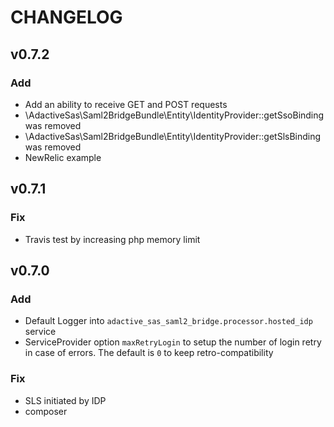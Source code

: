 # CHANGELOG

## v0.7.2

### Add
  - Add an ability to receive GET and POST requests
  - \AdactiveSas\Saml2BridgeBundle\Entity\IdentityProvider::getSsoBinding was removed
  - \AdactiveSas\Saml2BridgeBundle\Entity\IdentityProvider::getSlsBinding was removed
  - NewRelic example
  
## v0.7.1

### Fix
  - Travis test by increasing php memory limit

## v0.7.0

### Add
  - Default Logger into `adactive_sas_saml2_bridge.processor.hosted_idp` service
  - ServiceProvider option `maxRetryLogin` to setup the number of login retry in case of errors. The default is `0` to 
  keep retro-compatibility

### Fix
  - SLS initiated by IDP
  - composer 

